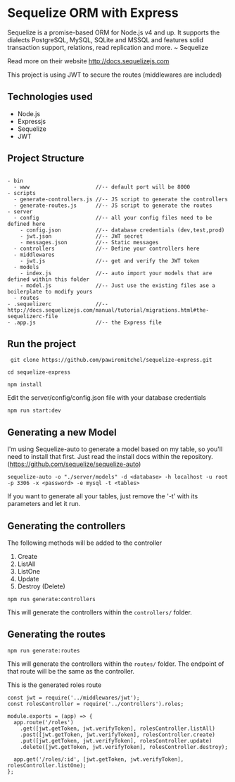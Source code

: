 # Sequelize ORM with Express

Sequelize is a promise-based ORM for Node.js v4 and up. It supports the dialects PostgreSQL, MySQL, SQLite and MSSQL and features solid transaction support, relations, read replication and more. ~ Sequelize

Read more on their website http://docs.sequelizejs.com

This project is using JWT to secure the routes (middlewares are included)

## Technologies used

- Node.js
- Expressjs
- Sequelize
- JWT

## Project Structure

```

- bin
  - www                     //-- default port will be 8000
- scripts
  - generate-controllers.js //-- JS script to generate the controllers
  - generate-routes.js      //-- JS script to generate the routes
- server
  - config                  //-- all your config files need to be defined here
    - config.json           //-- database credentials (dev,test,prod)
    - jwt.json              //-- JWT secret
    - messages.json         //-- Static messages
  - controllers             //-- Define your controllers here
  - middlewares
    - jwt.js                //-- get and verify the JWT token
  - models
    - index.js              //-- auto import your models that are defined within this folder
    - model.js              //-- Just use the existing files ase a boilerplate to modify yours
  - routes
- .sequelizerc              //-- http://docs.sequelizejs.com/manual/tutorial/migrations.html#the-sequelizerc-file
- .app.js                   //-- the Express file

```

## Run the project

``` git clone https://github.com/pawiromitchel/sequelize-express.git```

``` cd sequelize-express ```

``` npm install ```

Edit the server/config/config.json file with your database credentials

``` npm run start:dev ```

## Generating a new Model

I'm using Sequelize-auto to generate a model based on my table, so you'll need to install that first. Just read the install docs within the repository. (https://github.com/sequelize/sequelize-auto)

``` sequelize-auto -o "./server/models" -d <database> -h localhost -u root -p 3306 -x <password> -e mysql -t <tables> ```

If you want to generate all your tables, just remove the '-t' with its parameters and let it run.

## Generating the controllers

The following methods will be added to the controller
1. Create
2. ListAll
3. ListOne
4. Update
5. Destroy (Delete)

``` npm run generate:controllers ```

This will generate the controllers within the ```controllers/``` folder.

## Generating the routes

``` npm run generate:routes ```

This will generate the controllers within the ```routes/``` folder.
The endpoint of that route will be the same as the controller.

This is the generated roles route
```
const jwt = require('../middlewares/jwt');
const rolesController = require('../controllers').roles;

module.exports = (app) => {
  app.route('/roles')
    .get([jwt.getToken, jwt.verifyToken], rolesController.listAll)
    .post([jwt.getToken, jwt.verifyToken], rolesController.create)
    .put([jwt.getToken, jwt.verifyToken], rolesController.update)
    .delete([jwt.getToken, jwt.verifyToken], rolesController.destroy);

  app.get('/roles/:id', [jwt.getToken, jwt.verifyToken], rolesController.listOne);
};
```
